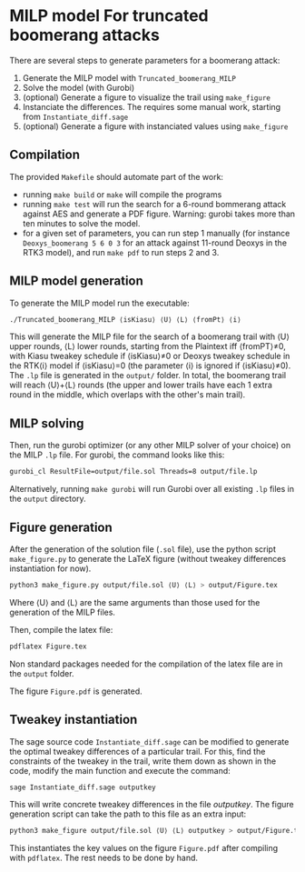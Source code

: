 # MILP model For truncated boomerang attacks


There are several steps to generate parameters for a boomerang attack:
1. Generate the MILP model with `Truncated_boomerang_MILP`
2. Solve the model (with Gurobi)
3. (optional) Generate a figure to visualize the trail using `make_figure`
4. Instanciate the differences.  The requires some manual work, starting from `Instantiate_diff.sage`
5. (optional) Generate a figure with instanciated values using `make_figure`

## Compilation

The provided `Makefile` should automate part of the work:
- running `make build` or `make` will compile the programs
- running `make test` will run the search for a 6-round bommerang attack against AES and generate a PDF figure. Warning: gurobi takes more than ten minutes to solve the model.
- for a given set of parameters, you can run step 1 manually (for instance `Deoxys_boomerang 5 6 0 3` for an attack against 11-round Deoxys in the RTK3 model), and run `make pdf` to run steps 2 and 3.

## MILP model generation

To generate the MILP model run the executable:
```sh
./Truncated_boomerang_MILP ⟨isKiasu⟩ ⟨U⟩ ⟨L⟩ ⟨fromPt⟩ ⟨i⟩
```

This will generate the MILP file for the search of a boomerang trail with ⟨U⟩ upper rounds, ⟨L⟩ lower rounds, starting from the Plaintext iff ⟨fromPT⟩≠0, with Kiasu tweakey schedule if ⟨isKiasu⟩≠0 or Deoxys tweakey schedule in the RTK⟨i⟩ model if ⟨isKiasu⟩=0 (the parameter ⟨i⟩ is ignored if ⟨isKiasu⟩≠0). The `.lp` file is generated in the `output/` folder. In total, the boomerang trail will reach ⟨U⟩+⟨L⟩ rounds (the upper and lower trails have each 1 extra round in the middle, which overlaps with the other's main trail).


## MILP solving

Then, run the gurobi optimizer (or any other MILP solver of your choice) on the MILP `.lp` file. For gurobi, the command looks like this:
```sh
gurobi_cl ResultFile=output/file.sol Threads=8 output/file.lp
``` 

Alternatively, running `make gurobi` will run Gurobi over all existing `.lp` files in the `output` directory.


## Figure generation

After the generation of the solution file (`.sol` file), use the python script `make_figure.py` to generate the LaTeX figure (without tweakey differences instantiation for now). 

```sh
python3 make_figure.py output/file.sol ⟨U⟩ ⟨L⟩ > output/Figure.tex
``` 

Where ⟨U⟩ and ⟨L⟩ are the same arguments than those used for the generation of the MILP files. 

Then, compile the latex file:

```sh
pdflatex Figure.tex
```
Non standard packages needed for the compilation of the latex file are in the `output` folder.

The figure `Figure.pdf` is generated.

## Tweakey instantiation
The sage source code `Instantiate_diff.sage` can be modified to generate the optimal tweakey differences of a particular trail. For this, find the constraints of the tweakey in the trail, write them down as shown in the code, modify the main function and execute the command:

```sh
sage Instantiate_diff.sage outputkey
```

This will write concrete tweakey differences in the file *outputkey*.
The figure generation script can take the path to this file as an extra input:

```sh
python3 make_figure output/file.sol ⟨U⟩ ⟨L⟩ outputkey > output/Figure.tex
```

This instantiates the key values on the figure `Figure.pdf` after compiling with `pdflatex`. The rest needs to be done by hand.
